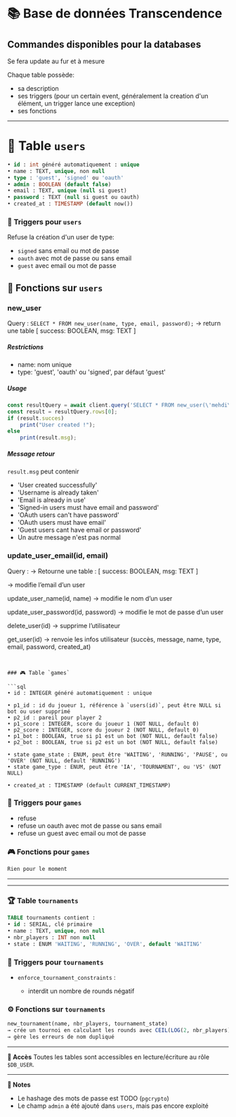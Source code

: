# 📚 Base de données Transcendence

## Commandes disponibles pour la databases

Se fera update au fur et à mesure

Chaque table possède:
 * sa description
 * ses triggers (pour un certain event, généralement la creation d'un élément, un trigger lance une exception)
 * ses fonctions
 
---


# 👤 Table `users`

```sql
• id : int généré automatiquement : unique
• name : TEXT, unique, non null
• type : 'guest', 'signed' ou 'oauth'
• admin : BOOLEAN (default false)
• email : TEXT, unique (null si guest)
• password : TEXT (null si guest ou oauth)
• created_at : TIMESTAMP (default now())
```

### 🔁 Triggers pour `users`
Refuse la création d'un user de type:
  * `signed` sans email ou mot de passe
  * `oauth` avec mot de passe ou sans email
  * `guest` avec email ou mot de passe

## 👤 Fonctions sur `users`


### new_user
Query : `SELECT * FROM new_user(name, type, email, password);`
→ return une table [ success: BOOLEAN, msg: TEXT ]
##### Restrictions
 * name: nom unique
 * type: 'guest', 'oauth' ou 'signed', par défaut 'guest'

##### Usage
```ts
const resultQuery = await client.query('SELECT * FROM new_user(\'mehdi\')');
const result = resultQuery.rows[0];
if (result.succes)
	print("User created !");
else
	print(result.msg);
```
##### Message retour
`result.msg` peut contenir
 * 'User created successfully'
 * 'Username is already taken'
 * 'Email is already in use'
 * 'Signed-in users must have email and password'
 * 'OAuth users can't have password'
 * 'OAuth users must have email'
 * 'Guest users cant have email or password'
 * Un autre message n'est pas normal


### update_user_email(id, email)
Query : 
→ Retourne une table : [ success: BOOLEAN, msg: TEXT ]

→ modifie l’email d’un user







update_user_name(id, name)
→ modifie le nom d’un user

update_user_password(id, password)
→ modifie le mot de passe d’un user

delete_user(id)
→ supprime l’utilisateur

get_user(id)
→ renvoie les infos utilisateur (succès, message, name, type, email, password, created_at)
```


### 🎮 Table `games`

```sql
• id : INTEGER généré automatiquement : unique

• p1_id : id du joueur 1, référence à `users(id)`, peut être NULL si bot ou user supprimé
• p2_id : pareil pour player 2
• p1_score : INTEGER, score du joueur 1 (NOT NULL, default 0)
• p2_score : INTEGER, score du joueur 2 (NOT NULL, default 0)
• p1_bot : BOOLEAN, true si p1 est un bot (NOT NULL, default false)
• p2_bot : BOOLEAN, true si p2 est un bot (NOT NULL, default false)

• state game_state : ENUM, peut être 'WAITING', 'RUNNING', 'PAUSE', ou 'OVER' (NOT NULL, default 'RUNNING')
• state game_type : ENUM, peut être 'IA', 'TOURNAMENT', ou 'VS' (NOT NULL)

• created_at : TIMESTAMP (default CURRENT_TIMESTAMP)
```

### 🔁 Triggers pour `games`
  * refuse 
  * refuse un oauth avec mot de passe ou sans email
  * refuse un guest avec email ou mot de passe


### 🎮 Fonctions pour `games`

```sql
Rien pour le moment
```

---

---

### 🏆 Table `tournaments`

```sql
TABLE tournaments contient :
• id : SERIAL, clé primaire
• name : TEXT, unique, non null
• nbr_players : INT non null
• state : ENUM 'WAITING', 'RUNNING', 'OVER', default 'WAITING'
```

### 🔁 Triggers pour `tournaments`

* `enforce_tournament_constraints` :

  * interdit un nombre de rounds négatif

### ⚙️ Fonctions sur `tournaments`

```sql
new_tournament(name, nbr_players, tournament_state)
→ crée un tournoi en calculant les rounds avec CEIL(LOG(2, nbr_players))
→ gère les erreurs de nom dupliqué
```

---

**🔐 Accès**
Toutes les tables sont accessibles en lecture/écriture au rôle `$DB_USER`.

---

**🧰 Notes**

* Le hashage des mots de passe est TODO (`pgcrypto`)
* Le champ `admin` a été ajouté dans `users`, mais pas encore exploité
